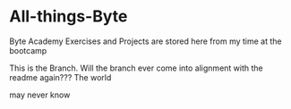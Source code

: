 # All-things-Byte
Byte Academy Exercises and Projects are stored here from my time at the bootcamp


This is the Branch. Will the branch ever come into alignment with the readme again??? The world

may 
never
know

